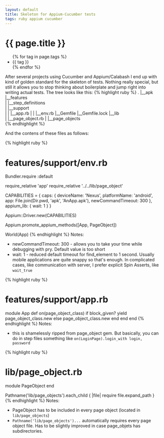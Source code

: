 ```yaml
---
layout: default
title: Skeleton for Appium-Cucumber tests
tags: ruby appium cucumber
---
```


# {{ page.title }}
<ul class="tags">
  {% for tag in page.tags %}
  <li>{{ tag }}</li>
  {% endfor %}
</ul>

After several projects using Cucumber and Appium/Calabash I end up with kind of golden standard for the skeleton of tests.
Nothing really special, but still it allows you to stop thinking about boilerplate and jump right into writing actual tests.
The tree looks like this:
{% highlight ruby %}
.
|__apk\
|__features\
| |__step_definitions\
| |__support\
| | |__app.rb
| | |__env.rb
|__Gemfile
|__Gemfile.lock
|__lib\
| |__page_object.rb
| |__page_objects\
{% endhighlight %}

And the contens of these files as follows:

{% highlight ruby %}
# features/support/env.rb
Bundler.require :default
  
require_relative 'app'
require_relative '../../lib/page_object'
  
CAPABILITIES = { caps: { deviceName: 'Nexus',
                         platformName: 'android',
                         app: File.join(Dir.pwd, 'apk', 'AnApp.apk'),
                         newCommandTimeout: 300
                       },
                 appium_lib: { wait: 1 } }

Appium::Driver.new(CAPABILITIES)

Appium.promote_appium_methods([App, PageObject])

World(App)
{% endhighlight %}
Notes:

* newCommandTimeout: 300 - allows you to take your time while debugging with pry. Default value is too short
* wait: 1 - reduced default timeout for find_element to 1 second. Usually mobile applications are quite snappy so that's enough.
 In complicated cases, like communication with server, I prefer explicit Spin Asserts, like `wait_true`

{% highlight ruby %}
# features/support/app.rb
module App
  def on(page_object_class)
    if block_given?
      yield page_object_class.new
    else
      page_object_class.new
    end
  end
end
{% endhighlight %}
Notes:

* this is shamelessly ripped from page_object gem. But basically, you can do in step files something like `on(LoginPage).login_with login, password`

{% highlight ruby %}
# lib/page_object.rb
module PageObject
end

Pathname('lib/page_objects').each_child { |file| require file.expand_path }
{% endhighlight %}
Notes:

* PageObject has to be included in every page object (located in `lib/page_objects`)
* `Pathname('lib/page_objects')...` automatically requires every page object file. Has to be slightly improved in case page_objets has subdirectories.
